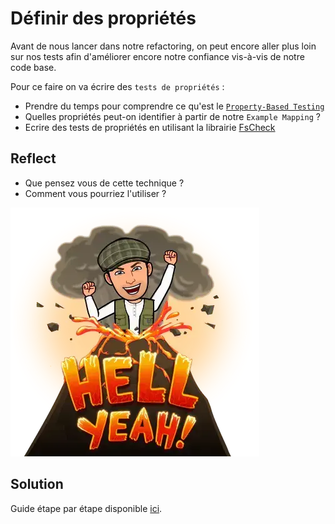 # Définir des propriétés
Avant de nous lancer dans notre refactoring, on peut encore aller plus loin sur nos tests afin d'améliorer encore notre confiance vis-à-vis de notre code base.

Pour ce faire on va écrire des `tests de propriétés` :
- Prendre du temps pour comprendre ce qu'est le [`Property-Based Testing`](https://xtrem-tdd.netlify.app/Flavours/pbt)
- Quelles propriétés peut-on identifier à partir de notre `Example Mapping` ?
- Ecrire des tests de propriétés en utilisant la librairie [FsCheck](https://fscheck.github.io/FsCheck/Properties.html)

## Reflect
- Que pensez vous de cette technique ?
- Comment vous pourriez l'utiliser ?

![Properties](steps/img/06.properties/properties.webp)

## Solution
Guide étape par étape disponible [ici](steps/06.properties.md).
